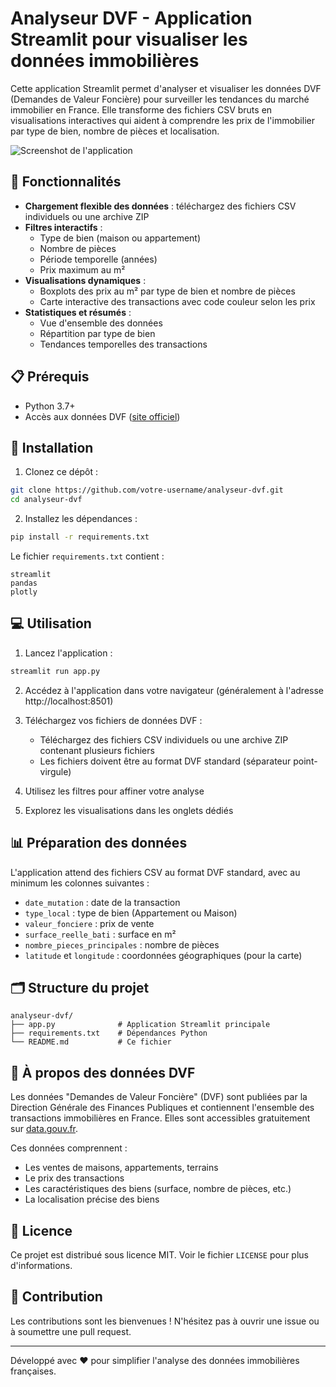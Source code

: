 # Analyseur DVF - Application Streamlit pour visualiser les données immobilières

Cette application Streamlit permet d'analyser et visualiser les données DVF (Demandes de Valeur Foncière) pour surveiller les tendances du marché immobilier en France. Elle transforme des fichiers CSV bruts en visualisations interactives qui aident à comprendre les prix de l'immobilier par type de bien, nombre de pièces et localisation.

![Screenshot de l'application](https://via.placeholder.com/800x450?text=Screenshot+de+l%27application)

## 🚀 Fonctionnalités

- **Chargement flexible des données** : téléchargez des fichiers CSV individuels ou une archive ZIP
- **Filtres interactifs** :
  - Type de bien (maison ou appartement)
  - Nombre de pièces
  - Période temporelle (années)
  - Prix maximum au m²
- **Visualisations dynamiques** :
  - Boxplots des prix au m² par type de bien et nombre de pièces
  - Carte interactive des transactions avec code couleur selon les prix
- **Statistiques et résumés** :
  - Vue d'ensemble des données
  - Répartition par type de bien
  - Tendances temporelles des transactions

## 📋 Prérequis

- Python 3.7+
- Accès aux données DVF ([site officiel](https://www.data.gouv.fr/fr/datasets/demandes-de-valeurs-foncieres/))

## 🔧 Installation

1. Clonez ce dépôt :
```bash
git clone https://github.com/votre-username/analyseur-dvf.git
cd analyseur-dvf
```

2. Installez les dépendances :
```bash
pip install -r requirements.txt
```

Le fichier `requirements.txt` contient :
```
streamlit
pandas
plotly
```

## 💻 Utilisation

1. Lancez l'application :
```bash
streamlit run app.py
```

2. Accédez à l'application dans votre navigateur (généralement à l'adresse http://localhost:8501)

3. Téléchargez vos fichiers de données DVF :
   - Téléchargez des fichiers CSV individuels ou une archive ZIP contenant plusieurs fichiers
   - Les fichiers doivent être au format DVF standard (séparateur point-virgule)

4. Utilisez les filtres pour affiner votre analyse

5. Explorez les visualisations dans les onglets dédiés

## 📊 Préparation des données

L'application attend des fichiers CSV au format DVF standard, avec au minimum les colonnes suivantes :
- `date_mutation` : date de la transaction
- `type_local` : type de bien (Appartement ou Maison)
- `valeur_fonciere` : prix de vente
- `surface_reelle_bati` : surface en m²
- `nombre_pieces_principales` : nombre de pièces
- `latitude` et `longitude` : coordonnées géographiques (pour la carte)

## 🗂️ Structure du projet

```
analyseur-dvf/
├── app.py              # Application Streamlit principale
├── requirements.txt    # Dépendances Python
└── README.md           # Ce fichier
```

## 📝 À propos des données DVF

Les données "Demandes de Valeur Foncière" (DVF) sont publiées par la Direction Générale des Finances Publiques et contiennent l'ensemble des transactions immobilières en France. Elles sont accessibles gratuitement sur [data.gouv.fr](https://www.data.gouv.fr/fr/datasets/demandes-de-valeurs-foncieres/).

Ces données comprennent :
- Les ventes de maisons, appartements, terrains
- Le prix des transactions
- Les caractéristiques des biens (surface, nombre de pièces, etc.)
- La localisation précise des biens

## 📜 Licence

Ce projet est distribué sous licence MIT. Voir le fichier `LICENSE` pour plus d'informations.

## 🤝 Contribution

Les contributions sont les bienvenues ! N'hésitez pas à ouvrir une issue ou à soumettre une pull request.

---

Développé avec ❤️ pour simplifier l'analyse des données immobilières françaises.
